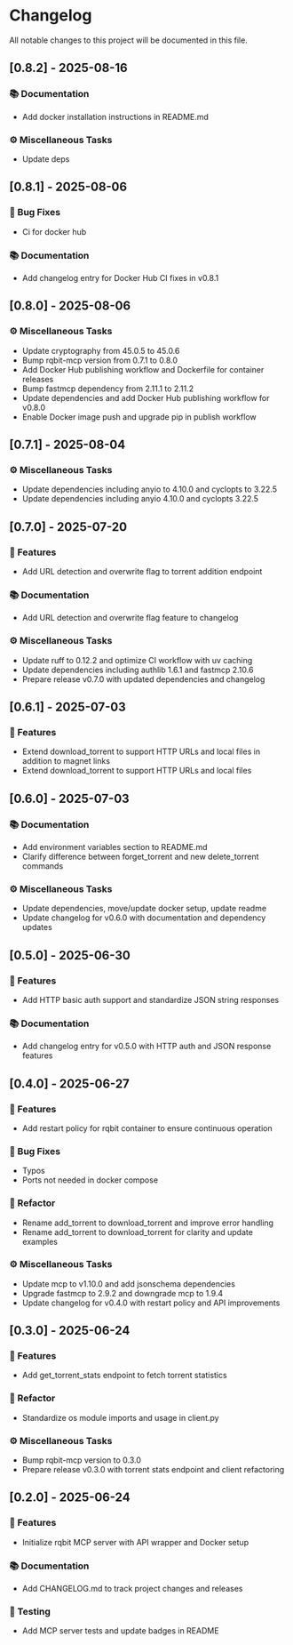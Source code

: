 # Changelog

All notable changes to this project will be documented in this file.

## [0.8.2] - 2025-08-16

### 📚 Documentation

- Add docker installation instructions in README.md

### ⚙️ Miscellaneous Tasks

- Update deps

## [0.8.1] - 2025-08-06

### 🐛 Bug Fixes

- Ci for docker hub

### 📚 Documentation

- Add changelog entry for Docker Hub CI fixes in v0.8.1

## [0.8.0] - 2025-08-06

### ⚙️ Miscellaneous Tasks

- Update cryptography from 45.0.5 to 45.0.6
- Bump rqbit-mcp version from 0.7.1 to 0.8.0
- Add Docker Hub publishing workflow and Dockerfile for container releases
- Bump fastmcp dependency from 2.11.1 to 2.11.2
- Update dependencies and add Docker Hub publishing workflow for v0.8.0
- Enable Docker image push and upgrade pip in publish workflow

## [0.7.1] - 2025-08-04

### ⚙️ Miscellaneous Tasks

- Update dependencies including anyio to 4.10.0 and cyclopts to 3.22.5
- Update dependencies including anyio 4.10.0 and cyclopts 3.22.5

## [0.7.0] - 2025-07-20

### 🚀 Features

- Add URL detection and overwrite flag to torrent addition endpoint

### 📚 Documentation

- Add URL detection and overwrite flag feature to changelog

### ⚙️ Miscellaneous Tasks

- Update ruff to 0.12.2 and optimize CI workflow with uv caching
- Update dependencies including authlib 1.6.1 and fastmcp 2.10.6
- Prepare release v0.7.0 with updated dependencies and changelog

## [0.6.1] - 2025-07-03

### 🚀 Features

- Extend download_torrent to support HTTP URLs and local files in addition to magnet links
- Extend download_torrent to support HTTP URLs and local files

## [0.6.0] - 2025-07-03

### 📚 Documentation

- Add environment variables section to README.md
- Clarify difference between forget_torrent and new delete_torrent commands

### ⚙️ Miscellaneous Tasks

- Update dependencies, move/update docker setup, update readme
- Update changelog for v0.6.0 with documentation and dependency updates

## [0.5.0] - 2025-06-30

### 🚀 Features

- Add HTTP basic auth support and standardize JSON string responses

### 📚 Documentation

- Add changelog entry for v0.5.0 with HTTP auth and JSON response features

## [0.4.0] - 2025-06-27

### 🚀 Features

- Add restart policy for rqbit container to ensure continuous operation

### 🐛 Bug Fixes

- Typos
- Ports not needed in docker compose

### 🚜 Refactor

- Rename add_torrent to download_torrent and improve error handling
- Rename add_torrent to download_torrent for clarity and update examples

### ⚙️ Miscellaneous Tasks

- Update mcp to v1.10.0 and add jsonschema dependencies
- Upgrade fastmcp to 2.9.2 and downgrade mcp to 1.9.4
- Update changelog for v0.4.0 with restart policy and API improvements

## [0.3.0] - 2025-06-24

### 🚀 Features

- Add get_torrent_stats endpoint to fetch torrent statistics

### 🚜 Refactor

- Standardize os module imports and usage in client.py

### ⚙️ Miscellaneous Tasks

- Bump rqbit-mcp version to 0.3.0
- Prepare release v0.3.0 with torrent stats endpoint and client refactoring

## [0.2.0] - 2025-06-24

### 🚀 Features

- Initialize rqbit MCP server with API wrapper and Docker setup

### 📚 Documentation

- Add CHANGELOG.md to track project changes and releases

### 🧪 Testing

- Add MCP server tests and update badges in README

<!-- generated by git-cliff -->
